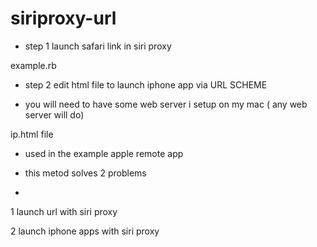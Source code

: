 siriproxy-url
=============

* step 1 launch safari link in siri proxy

example.rb

* step 2 edit html file to launch iphone app via URL SCHEME 

* you will need to have some web server i setup on my mac ( any web server will do)

ip.html file

* used in the example  apple remote app 

* this metod solves 2 problems
* 
1 launch url with siri proxy

2 launch iphone apps with siri proxy
